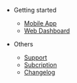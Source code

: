 - Getting started

  - [Mobile App](mobile-app.md)
  - [Web Dashboard](web-dashboard.md)

- Others
  - [Support](support.md)
  - [Subcription](subscription.md)
  - [Changelog](changelog.md)